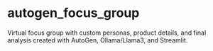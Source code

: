 # autogen_focus_group
Virtual focus group with custom personas, product details, and final analysis created with AutoGen, Ollama/Llama3, and Streamlit.
